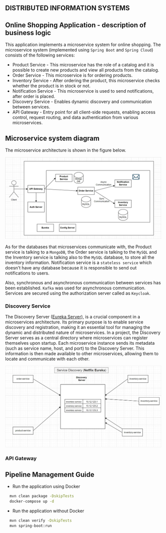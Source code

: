 ## DISTRIBUTED INFORMATION SYSTEMS

## Online Shopping Application - description of business logic

This application implements a microservice system for online shopping. The microservice system (implemented using `Spring Boot` and `Spring Cloud`) consists of the following services:

- Product Service - This microservice has the role of a catalog and it is possible to create new products and view all products from the catalog.
- Order Service - This microservice is for ordering products.
- Inventory Service - After ordering the product, this microservice checks whether the product is in stock or not.
- Notification Service - This microservice is used to send notifications, after order is placed.
- Discovery Service - Enables dynamic discovery and communication between services.
- API Gateway - Entry point for all client-side requests, enabling access control, request routing, and data authentication from various microservices.

## Microservice system diagram

The microservice architecture is shown in the figure below.

![](microservices-all/diagrams/Application_architecture.jpg "Application architecture")

As for the databases that microservices communicate with, the Product service is talking to a `MongoDB`, the Order service is talking to the `MySQL` and the Inventory service is talking also to the `MySQL` database, to store all the inventory information. Notification service is a `stateless service` which doesn't have any database because it is responsible to send out notifications to users.

Also, synchronous and asynchronous communication between services has been established. `Kafka` was used for asynchronous communication. Services are secured using the authorization server called as `Keycloak`.

### Discovery Service

The Discovery Server ([Eureka Server](https://spring.io/projects/spring-cloud-netflix)), is a crucial component in a microservices architecture. Its primary purpose is to enable service discovery and registration, making it an essential tool for managing the dynamic and distributed nature of microservices. In a project, the Discovery Server serves as a central directory where microservices can register themselves upon startup. Each microservice instance sends its metadata (such as service name, host, and port) to the Discovery Server. This information is then made available to other microservices, allowing them to locate and communicate with each other.

![](microservices-all/diagrams/Service_discovery.jpg "Service discovery")

### API Gateway



## Pipeline Management Guide

- Run the application using Docker

```bash
  mvn clean package -DskipTests
  docker-compose up -d
```
- Run the application without Docker

```bash
  mvn clean verify -DskipTests
  mvn spring-boot:run
```
